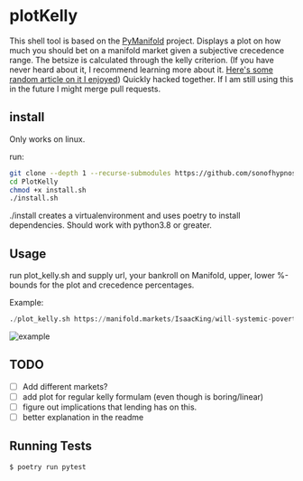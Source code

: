 # plotKelly

This shell tool is based on the [PyManifold](https://github.com/bcongdon/PyManifold) project.
Displays a plot on how much you should bet on a manifold market given a subjective crecedence range. The betsize is calculated through the kelly criterion. (If you have never heard about it, I recommend learning more about it. [Here's some random article on it I enjoyed](https://www.lesswrong.com/posts/3pjv6uDvY9sqmsnvY/kelly-bet-on-everything))
Quickly hacked together. If I am still using this in the future I might merge pull requests.

## install
Only works on linux. 

run: 

``` bash
git clone --depth 1 --recurse-submodules https://github.com/sonofhypnos/PlotKelly
cd PlotKelly
chmod +x install.sh
./install.sh
```

./install creates a virtualenvironment and uses poetry to install dependencies. Should work with python3.8 or greater.

## Usage
run plot_kelly.sh and supply url, your bankroll on Manifold, upper, lower %-bounds for the plot and crecedence percentages. 

Example:
```python
./plot_kelly.sh https://manifold.markets/IsaacKing/will-systemic-poverty-be-eliminated 800 1 100
```

![example](https://github.com/sonofhypnos/PyManifold/blob/main/pymanifold/readme-kelly.png)

## TODO

- [ ] Add different markets?
- [ ] add plot for regular kelly formulam (even though is boring/linear)
- [ ] figure out implications that lending has on this.
- [ ] better explanation in the readme

## Running Tests

```sh
$ poetry run pytest
```

